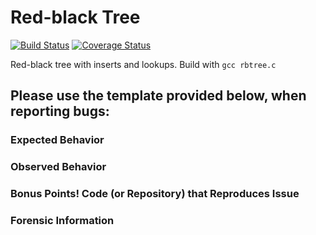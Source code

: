 # Red-black Tree
[![Build Status](https://travis-ci.org/montao/rbtree2.svg?branch=master)](https://travis-ci.com/montao/rbtree2) 
[![Coverage Status](https://coveralls.io/repos/github/montao/rbtree2/badge.svg?branch=master)](https://coveralls.io/github/montao/rbtree2?branch=master)

Red-black tree with inserts and lookups.
Build with `gcc rbtree.c`

Please use the template provided below, when reporting bugs:
-----

### Expected Behavior

### Observed Behavior

### Bonus Points! Code (or Repository) that Reproduces Issue

### Forensic Information
